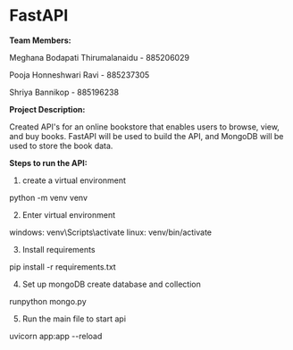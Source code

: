 # FastAPI
**Team Members:**

Meghana Bodapati Thirumalanaidu - 885206029

Pooja Honneshwari Ravi - 885237305

Shriya Bannikop - 885196238

**Project Description:**

Created API's for an online bookstore that enables users to browse, view, and buy books. FastAPI will be used to build the API, and MongoDB will be used to store the book data.

**Steps to run the API:**

1. create a virtual environment

python -m venv venv

2. Enter virtual environment

windows: venv\Scripts\activate
linux: venv/bin/activate

3. Install requirements

pip install -r requirements.txt

4. Set up mongoDB create database and collection

runpython mongo.py

5. Run the main file to start api

uvicorn app:app --reload



